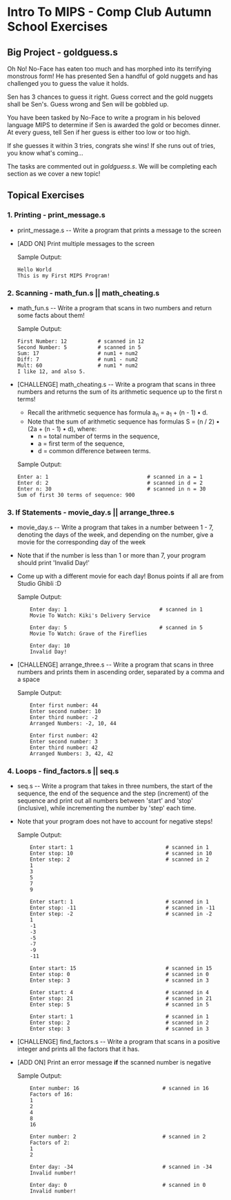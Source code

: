 # Intro To MIPS - Comp Club Autumn School Exercises

## Big Project - goldguess.s

Oh No! No-Face has eaten too much and has morphed into its terrifying monstrous form!
He has presented Sen a handful of gold nuggets and has challenged you to guess the value it holds.

Sen has 3 chances to guess it right. Guess correct and the gold nuggets shall be Sen's. Guess wrong and Sen will be gobbled up.

You have been tasked by No-Face to write a program in his beloved language MIPS to determine if Sen is awarded the gold or becomes dinner. At every guess, tell Sen if her guess is either too low or too high.

If she guesses it within 3 tries, congrats she wins! If she runs out of tries, you know what's coming...

The tasks are commented out in *goldguess.s*. We will be completing each section as we cover a new topic!


## Topical Exercises

### 1. **Printing - print_message.s**
  - print_message.s -- Write a program that prints a message to the screen
  - [ADD ON] Print multiple messages to the screen
  
    Sample Output:
  
        Hello World
        This is my First MIPS Program!

### 2. **Scanning - math_fun.s || math_cheating.s**
  - math_fun.s -- Write a program that scans in two numbers and return some facts about them!
  
    Sample Output:
    
        First Number: 12          # scanned in 12
        Second Number: 5          # scanned in 5
        Sum: 17                   # num1 + num2
        Diff: 7                   # num1 - num2
        Mult: 60                  # num1 * num2
        I like 12, and also 5.
        
  - [CHALLENGE] math_cheating.s -- Write a program that scans in three numbers and returns the sum of its arithmetic sequence up to the first n terms!
    - Recall the arithmetic sequence has formula a<sub>n</sub> = a<sub>1</sub> + (n - 1) • d.
    - Note that the sum of arithmetic sequence has formulas S = (n / 2) • (2a + (n - 1) • d), where:
      - n = total number of terms in the sequence,
      - a = first term of the sequence,
      - d = common difference between terms.

    Sample Output:
        
        Enter a: 1                                # scanned in a = 1
        Enter d: 2                                # scanned in d = 2
        Enter n: 30                               # scanned in n = 30
        Sum of first 30 terms of sequence: 900

### 3. **If Statements - movie_day.s || arrange_three.s** 
  - movie_day.s -- Write a program that takes in a number between 1 - 7, denoting the days of the week, and depending on the number, give a movie for the corresponding day of the week
  - Note that if the number is less than 1 or more than 7, your program should print 'Invalid Day!'
  - Come up with a different movie for each day! Bonus points if all are from Studio Ghibli :D
  
    Sample Output:
    ```
        Enter day: 1                              # scanned in 1
        Movie To Watch: Kiki's Delivery Service
    ```
    ```
        Enter day: 5                              # scanned in 5
        Movie To Watch: Grave of the Fireflies
    ```
    ```
        Enter day: 10
        Invalid Day!
    ```
        
  - [CHALLENGE] arrange_three.s -- Write a program that scans in three numbers and prints them in ascending order, separated by a comma and a space

    Sample Output:
    ```
        Enter first number: 44
        Enter second number: 10
        Enter third number: -2 
        Arranged Numbers: -2, 10, 44
    ```
    ```
        Enter first number: 42
        Enter second number: 3
        Enter third number: 42
        Arranged Numbers: 3, 42, 42
    ```

### 4. **Loops - find_factors.s || seq.s**
  - seq.s -- Write a program that takes in three numbers, the start of the sequence, the end of the sequence and the step (increment) of the sequence and print out all numbers between 'start' and 'stop' (inclusive), while incrementing the number by 'step' each time.
  - Note that your program does not have to account for negative steps!

    Sample Output:
    ```
        Enter start: 1                              # scanned in 1
        Enter stop: 10                              # scanned in 10
        Enter step: 2                               # scanned in 2
        1
        3
        5
        7
        9
    ```
    ```
        Enter start: 1                              # scanned in 1
        Enter stop: -11                             # scanned in -11
        Enter step: -2                              # scanned in -2
        1
        -1
        -3
        -5
        -7
        -9
        -11
    ```
    ``` {No Output}
        Enter start: 15                             # scanned in 15
        Enter stop: 0                               # scanned in 0
        Enter step: 3                               # scanned in 3
    ```
    ``` {No Output}
        Enter start: 4                              # scanned in 4
        Enter stop: 21                              # scanned in 21
        Enter step: 5                               # scanned in 5
    ```
    ```
        Enter start: 1                              # scanned in 1
        Enter stop: 2                               # scanned in 2
        Enter step: 3                               # scanned in 3
    ```

  - [CHALLENGE] find_factors.s -- Write a program that scans in a positive integer and prints all the factors that it has.
  - [ADD ON] Print an error message **if** the scanned number is negative
  
    Sample Output:
    ```
        Enter number: 16                           # scanned in 16
        Factors of 16:
        1
        2
        4
        8
        16
    ```
    ```
        Enter number: 2                            # scanned in 2
        Factors of 2:
        1
        2
    ```
    ``` [ADD ON]
        Enter day: -34                             # scanned in -34
        Invalid number!
    ```
    ``` [ADD ON]
        Enter day: 0                               # scanned in 0
        Invalid number!
    ```